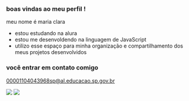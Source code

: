 ### boas vindas ao meu perfil !

meu nome é maria clara

- estou estudando na alura
- estou me desenvoldendo na linguagem de JavaScript
- utilizo esse espaço para minha organização e compartilhamento dos meus projetos desenvolvidos

 ### você entrar em contato comigo

 00001104043968sp@al.educacao.sp.gov.br

![](https://media.tenor.com/OFQTw5aD92AAAAAM/twd-thewalkingdead.gif)
![](https://media.tenor.com/Q5yyjgh_mZgAAAAM/zombie-walking-corpse.gif)
